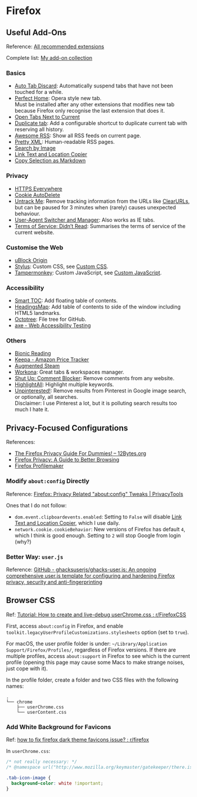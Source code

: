 # Firefox

## Useful Add-Ons

Reference: [All recommended extensions](https://addons.mozilla.org/en-US/firefox/search/?recommended=true&type=extension)

Complete list: [My add-on collection](https://addons.mozilla.org/en-US/firefox/collections/16122644/Default/?page=1&collection_sort=added)

### Basics

- [Auto Tab Discard](https://addons.mozilla.org/en-US/firefox/addon/auto-tab-discard/): Automatically suspend tabs that have not been touched for a while.
- [Perfect Home](https://addons.mozilla.org/en-US/firefox/addon/perfect-home/): Opera style new tab.  
Must be installed after any other extensions that modifies new tab because Firefox only recognise the last extension that does it.
- [Open Tabs Next to Current](https://addons.mozilla.org/en-US/firefox/addon/open-tabs-next-to-current/)
- [Duplicate tab](https://addons.mozilla.org/en-US/firefox/addon/duplicate_tab/): Add a configurable shortcut to duplicate current tab with reserving all history.
- [Awesome RSS](https://addons.mozilla.org/en-US/firefox/addon/awesome-rss/): Show all RSS feeds on current page.
- [Pretty XML](https://addons.mozilla.org/en-US/firefox/addon/pretty-xml/): Human-readable RSS pages.
- [Search by Image](https://addons.mozilla.org/en-US/firefox/addon/search_by_image/)
- [Link Text and Location Copier](https://addons.mozilla.org/en-US/firefox/addon/link-text-and-location-copier/)
- [Copy Selection as Markdown](https://addons.mozilla.org/en-US/firefox/addon/copy-selection-as-markdown/)

### Privacy

- [HTTPS Everywhere](https://addons.mozilla.org/en-US/firefox/addon/https-everywhere/)
- [Cookie AutoDelete](https://addons.mozilla.org/en-US/firefox/addon/cookie-autodelete/)
- [Untrack Me](https://addons.mozilla.org/en-US/firefox/addon/untrack-me/): Remove tracking information from the URLs like [ClearURLs](https://addons.mozilla.org/en-US/firefox/addon/clearurls/), but can be paused for 3 minutes when (rarely) causes unexpected behaviour.
- [User-Agent Switcher and Manager](https://addons.mozilla.org/en-US/firefox/addon/user-agent-string-switcher/): Also works as IE tabs.
- [Terms of Service; Didn’t Read](https://addons.mozilla.org/en-US/firefox/addon/terms-of-service-didnt-read/): Summarises the terms of service of the current website.

### Customise the Web

- [uBlock Origin](https://addons.mozilla.org/en-US/firefox/addon/ublock-origin/)
- [Stylus](https://addons.mozilla.org/en-US/firefox/addon/styl-us/): Custom CSS, see [Custom CSS](../internet/css.md).
- [Tampermonkey](https://addons.mozilla.org/en-US/firefox/addon/tampermonkey/): Custom JavaScript, see [Custom JavaScript](../internet/js.md).

### Accessibility

- [Smart TOC](https://addons.mozilla.org/en-US/firefox/addon/smart_toc/): Add floating table of contents.
- [HeadingsMap](https://addons.mozilla.org/en-US/firefox/addon/headingsmap/): Add table of contents to side of the window including HTML5 landmarks.
- [Octotree](https://addons.mozilla.org/en-US/firefox/addon/octotree/): File tree for GitHub.
- [axe - Web Accessibility Testing](https://addons.mozilla.org/en-US/firefox/addon/axe-devtools/)

### Others

- [Bionic Reading](https://addons.mozilla.org/en-US/firefox/addon/bionicreading/)
- [Keepa - Amazon Price Tracker](https://addons.mozilla.org/en-US/firefox/addon/keepa/)
- [Augmented Steam](https://addons.mozilla.org/en-US/firefox/addon/enhanced-steam-an-itad-fork/)
- [Workona](https://addons.mozilla.org/en-US/firefox/addon/workona/): Great tabs & workspaces manager.
- [Shut Up: Comment Blocker](https://addons.mozilla.org/en-US/firefox/addon/shut-up-comment-blocker/): Remove comments from any website.
- [HighlightAll](https://addons.mozilla.org/en-US/firefox/addon/highlightall/): Highlight multiple keywords.
- [Unpinterested!](https://addons.mozilla.org/en-US/firefox/addon/unpinterested/): Remove results from Pinterest in Google image search, or optionally, all searches.  
Disclaimer: I use Pinterest a lot, but it is polluting search results too much I hate it.

## Privacy-Focused Configurations

References:

- [The Firefox Privacy Guide For Dummies! – 12Bytes.org](https://12bytes.org/articles/tech/firefox/the-firefox-privacy-guide-for-dummies)
- [Firefox Privacy: A Guide to Better Browsing](https://blog.privacytools.io/firefox-privacy-an-introduction-to-safe/)
- [Firefox Profilemaker](https://ffprofile.com/)

### Modify `about:config` Directly

Reference: [Firefox: Privacy Related "about:config" Tweaks | PrivacyTools](https://www.privacytools.io/browsers/#about_config)

Ones that I do not follow:

- `dom.event.clipboardevents.enabled`: Setting to `False` will disable [Link Text and Location Copier](https://addons.mozilla.org/en-US/firefox/addon/link-text-and-location-copier/), which I use daily.
- `network.cookie.cookieBehavior`: New versions of Firefox has default `4`, which I think is good enough. Setting to `2` will stop Google from login \(why?\)

### Better Way: `user.js`

Reference: [GitHub - ghacksuserjs/ghacks-user.js: An ongoing comprehensive user.js template for configuring and hardening Firefox privacy, security and anti-fingerprinting](https://github.com/ghacksuserjs/ghacks-user.js)

## Browser CSS

Ref: [Tutorial: How to create and live-debug userChrome.css : r/FirefoxCSS](https://www.reddit.com/r/FirefoxCSS/comments/73dvty/tutorial_how_to_create_and_livedebug_userchromecss/)

First, access `about:config` in Firefox, and enable `toolkit.legacyUserProfileCustomizations.stylesheets` option (set to `true`).

For macOS, the user profile folder is under: `~/Library/Application Support/Firefox/Profiles/`, regardless of Firefox versions. If there are multiple profiles, access `about:support` in Firefox to see which is the current profile (opening this page may cause some Macs to make strange noises, just cope with it).

In the profile folder, create a folder and two CSS files with the following names:

```text
.
└── chrome
    ├── userChrome.css
    └── userContent.css
```

### Add White Background for Favicons

Ref: [how to fix firefox dark theme favicons issue? : r/firefox](https://www.reddit.com/r/firefox/comments/9mevo2/how_to_fix_firefox_dark_theme_favicons_issue/)

In `userChrome.css`:

```css
/* not really necessary: */
/* @namespace url("http://www.mozilla.org/keymaster/gatekeeper/there.is.only.xul"); */

.tab-icon-image {
  background-color: white !important;
}
```
